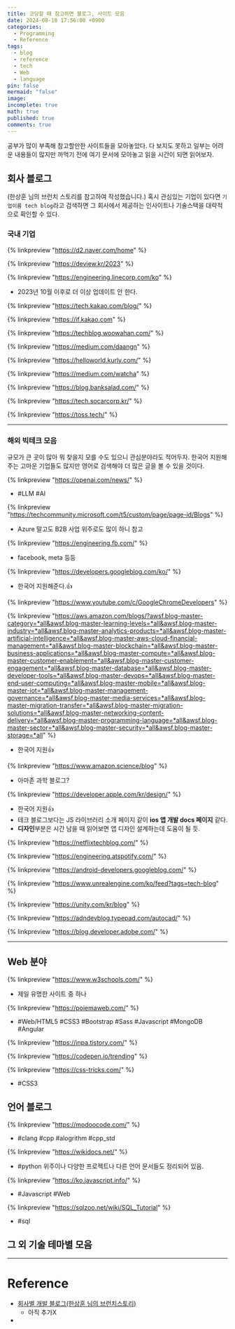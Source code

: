 ```yaml
---
title: 코딩할 때 참고하면 블로그, 사이트 모음
date: 2024-08-18 17:56:00 +0900
categories:
  - Programming
  - Reference
tags:
  - blog
  - reference
  - tech
  - Web
  - language
pin: false
mermaid: "false"
image: 
incomplete: true
math: true
published: true
comments: true
---
```

공부가 많이 부족해 참고할만한 사이트들을 모아놓았다. 
다 보지도 못하고 일부는 어려운 내용들이 많지만 까먹기 전에 여기 문서에 모아놓고 읽을 시간이 되면 읽어보자.

## 회사 블로그
(한상훈 님의 브런치 스토리를 참고하여 작성했습니다.)
혹시 관심있는 기업이 있다면 `기업이름 tech blog`라고 검색하면 그 회사에서 제공하는 인사이트나 기술스택을 대략적으로 확인할 수 있다.

### 국내 기업

{% linkpreview "https://d2.naver.com/home" %}

{% linkpreview "https://deview.kr/2023" %}

{% linkpreview "https://engineering.linecorp.com/ko" %}

- 2023년 10월 이후로 더 이상 업데이트 안 한다.

{% linkpreview "https://tech.kakao.com/blog/" %}

{% linkpreview "https://if.kakao.com" %}

{% linkpreview "https://techblog.woowahan.com/" %}

{% linkpreview "https://medium.com/daangn" %}

{% linkpreview "https://helloworld.kurly.com/" %}

{% linkpreview "https://medium.com/watcha" %}

{% linkpreview "https://blog.banksalad.com/" %}

{% linkpreview "https://tech.socarcorp.kr/" %}

{% linkpreview "https://toss.tech/" %}

---
### 해외 빅테크 모음
규모가 큰 곳이 많아 뭐 찾을지 모를 수도 있으니 관심분야라도 적어두자.
한국어 지원해주는 고마운 기업들도 많지만 영어로 검색해야 더 많은 글을 볼 수 있을 것이다.

{% linkpreview "https://openai.com/news/" %}
- #LLM #AI

{% linkpreview "https://techcommunity.microsoft.com/t5/custom/page/page-id/Blogs" %}
- Azure 말고도 B2B 사업 위주로도 많이 하니 참고

{% linkpreview "https://engineering.fb.com/" %}
- facebook, meta 등등

{% linkpreview "https://developers.googleblog.com/ko/" %}
- 한국어 지원해준다.👍

{% linkpreview "https://www.youtube.com/c/GoogleChromeDevelopers" %}

{% linkpreview "https://aws.amazon.com/blogs/?awsf.blog-master-category=*all&awsf.blog-master-learning-levels=*all&awsf.blog-master-industry=*all&awsf.blog-master-analytics-products=*all&awsf.blog-master-artificial-intelligence=*all&awsf.blog-master-aws-cloud-financial-management=*all&awsf.blog-master-blockchain=*all&awsf.blog-master-business-applications=*all&awsf.blog-master-compute=*all&awsf.blog-master-customer-enablement=*all&awsf.blog-master-customer-engagement=*all&awsf.blog-master-database=*all&awsf.blog-master-developer-tools=*all&awsf.blog-master-devops=*all&awsf.blog-master-end-user-computing=*all&awsf.blog-master-mobile=*all&awsf.blog-master-iot=*all&awsf.blog-master-management-governance=*all&awsf.blog-master-media-services=*all&awsf.blog-master-migration-transfer=*all&awsf.blog-master-migration-solutions=*all&awsf.blog-master-networking-content-delivery=*all&awsf.blog-master-programming-language=*all&awsf.blog-master-sector=*all&awsf.blog-master-security=*all&awsf.blog-master-storage=*all" %}
- 한국어 지원👍

{% linkpreview "https://www.amazon.science/blog" %}
- 아마존 과학 블로그?

{% linkpreview "https://developer.apple.com/kr/design/" %}
 - 한국어 지원👍
 - 테크 블로그보다는 JS 라이브러리 소개 페이지 같이 **ios 앱 개발 docs 페이지** 같다. 
 - **디자인**부분은 시간 남을 때 읽어보면 앱 디자인 설계하는데 도움이 될 듯.

{% linkpreview "https://netflixtechblog.com/" %}

{% linkpreview "https://engineering.atspotify.com/" %}

{% linkpreview "https://android-developers.googleblog.com/" %}

{% linkpreview "https://www.unrealengine.com/ko/feed?tags=tech-blog" %}

{% linkpreview "https://unity.com/kr/blog" %}

{% linkpreview "https://adndevblog.typepad.com/autocad/" %}

{% linkpreview "https://blog.developer.adobe.com/" %}

---
## Web 분야
{% linkpreview "https://www.w3schools.com/" %}
- 제일 유명한 사이트 중 하나

{% linkpreview "https://poiemaweb.com/" %}
- #Web/HTML5 #CSS3 #Bootstrap #Sass #Javascript #MongoDB #Angular

{% linkpreview "https://inpa.tistory.com/" %}

{% linkpreview "https://codepen.io/trending" %}

{% linkpreview "https://css-tricks.com/" %}
- #CSS3
## 언어 블로그
{% linkpreview "https://modoocode.com/" %}
- #clang #cpp #alogrithm #cpp_std

{% linkpreview "https://wikidocs.net/" %}
- #python 위주이나 다양한 프로젝트나 다른 언어 문서들도 정리되어 있음.

{% linkpreview "https://ko.javascript.info/" %}
- #Javascript #Web

{% linkpreview "https://sqlzoo.net/wiki/SQL_Tutorial" %}
- #sql


## 그 외 기술 테마별 모음



---
# Reference
- [회사별 개발 블로그(한상훈 님의 브런치스토리)](https://brunch.co.kr/@skykamja24/639#comments)
	- 아직 추가X
- 